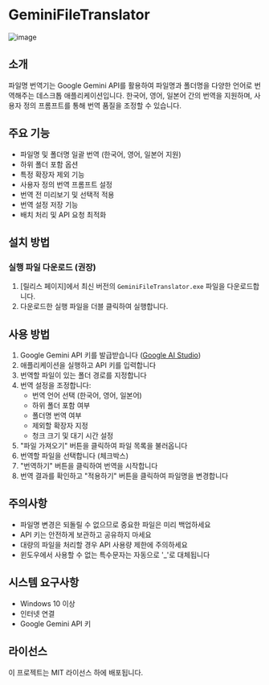 # GeminiFileTranslator
![image](https://github.com/user-attachments/assets/f0610e47-255b-4634-88a7-5fc327e64af1)

## 소개

파일명 번역기는 Google Gemini API를 활용하여 파일명과 폴더명을 다양한 언어로 번역해주는 데스크톱 애플리케이션입니다. 한국어, 영어, 일본어 간의 번역을 지원하며, 사용자 정의 프롬프트를 통해 번역 품질을 조정할 수 있습니다.

## 주요 기능

- 파일명 및 폴더명 일괄 번역 (한국어, 영어, 일본어 지원)
- 하위 폴더 포함 옵션
- 특정 확장자 제외 기능
- 사용자 정의 번역 프롬프트 설정
- 번역 전 미리보기 및 선택적 적용
- 번역 설정 저장 기능
- 배치 처리 및 API 요청 최적화

## 설치 방법

### 실행 파일 다운로드 (권장)

1. [릴리스 페이지]에서 최신 버전의 `GeminiFileTranslator.exe` 파일을 다운로드합니다.
2. 다운로드한 실행 파일을 더블 클릭하여 실행합니다.


## 사용 방법

1. Google Gemini API 키를 발급받습니다 ([Google AI Studio](https://aistudio.google.com/))
2. 애플리케이션을 실행하고 API 키를 입력합니다
3. 번역할 파일이 있는 폴더 경로를 지정합니다
4. 번역 설정을 조정합니다:
   - 번역 언어 선택 (한국어, 영어, 일본어)
   - 하위 폴더 포함 여부
   - 폴더명 번역 여부
   - 제외할 확장자 지정
   - 청크 크기 및 대기 시간 설정
5. "파일 가져오기" 버튼을 클릭하여 파일 목록을 불러옵니다
6. 번역할 파일을 선택합니다 (체크박스)
7. "번역하기" 버튼을 클릭하여 번역을 시작합니다
8. 번역 결과를 확인하고 "적용하기" 버튼을 클릭하여 파일명을 변경합니다

## 주의사항

- 파일명 변경은 되돌릴 수 없으므로 중요한 파일은 미리 백업하세요
- API 키는 안전하게 보관하고 공유하지 마세요
- 대량의 파일을 처리할 경우 API 사용량 제한에 주의하세요
- 윈도우에서 사용할 수 없는 특수문자는 자동으로 '_'로 대체됩니다

## 시스템 요구사항

- Windows 10 이상
- 인터넷 연결
- Google Gemini API 키

## 라이선스
이 프로젝트는 MIT 라이선스 하에 배포됩니다.

